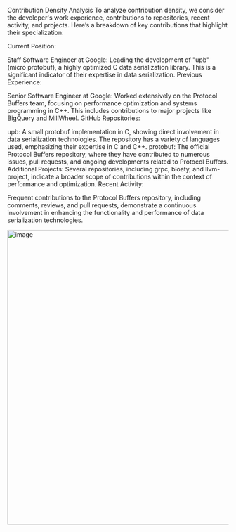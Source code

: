Contribution Density Analysis
To analyze contribution density, we consider the developer's work experience, contributions to repositories, recent activity, and projects. Here’s a breakdown of key contributions that highlight their specialization:

Current Position:

Staff Software Engineer at Google: Leading the development of "upb" (micro protobuf), a highly optimized C data serialization library. This is a significant indicator of their expertise in data serialization.
Previous Experience:

Senior Software Engineer at Google: Worked extensively on the Protocol Buffers team, focusing on performance optimization and systems programming in C++. This includes contributions to major projects like BigQuery and MillWheel.
GitHub Repositories:

upb: A small protobuf implementation in C, showing direct involvement in data serialization technologies. The repository has a variety of languages used, emphasizing their expertise in C and C++.
protobuf: The official Protocol Buffers repository, where they have contributed to numerous issues, pull requests, and ongoing developments related to Protocol Buffers.
Additional Projects: Several repositories, including grpc, bloaty, and llvm-project, indicate a broader scope of contributions within the context of performance and optimization.
Recent Activity:

Frequent contributions to the Protocol Buffers repository, including comments, reviews, and pull requests, demonstrate a continuous involvement in enhancing the functionality and performance of data serialization technologies.


<img width="671" alt="image" src="https://github.com/user-attachments/assets/cdd0fa15-da5a-4e68-a981-112eb89bf3f8">
